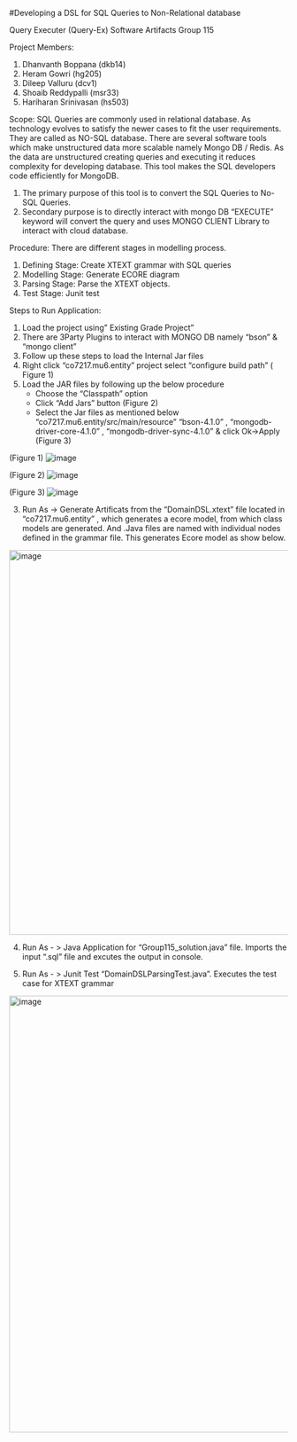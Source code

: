 #Developing a DSL for SQL Queries to Non-Relational database

Query Executer (Query-Ex)
Software Artifacts
Group 115



Project Members:
1. Dhanvanth Boppana (dkb14)
2. Heram Gowri (hg205)
3. Dileep Valluru (dcv1)
4. Shoaib Reddypalli (msr33)
5. Hariharan Srinivasan (hs503)










Scope: 
SQL Queries are commonly used in relational database. As technology evolves to satisfy the newer cases to fit the user requirements. They are called as NO-SQL database. There are several software tools which make unstructured data more scalable namely Mongo DB / Redis. As the data are unstructured creating queries and executing it reduces complexity for developing database.
This tool makes the SQL developers code efficiently for MongoDB. 
1. The primary purpose of this tool is to convert the SQL Queries to No-SQL Queries. 
2. Secondary purpose is to directly interact with mongo DB “EXECUTE” keyword will convert the query and uses MONGO CLIENT Library to interact with cloud database.

Procedure:
There are different stages in modelling process. 
1. Defining Stage: Create XTEXT grammar with SQL queries
2. Modelling Stage: Generate ECORE diagram
3. Parsing Stage: Parse the XTEXT objects.
4. Test Stage: Junit test

Steps to Run Application:
1. Load the project using” Existing Grade Project”
2. There are 3Party Plugins to interact with MONGO DB namely “bson” & “mongo client”
3. Follow up these steps to load the Internal Jar files 
4. Right click “co7217.mu6.entity” project select “configure build path” ( Figure 1)
5. Load the JAR files by following up the below procedure
      - Choose the “Classpath” option
      - Click “Add Jars” button (Figure 2)
      - Select the Jar files as mentioned below “co7217.mu6.entity/src/main/resource”
        “bson-4.1.0” , “mongodb-driver-core-4.1.0” , “mongodb-driver-sync-4.1.0” &
           click Ok->Apply   (Figure 3)

(Figure 1)
![image](https://user-images.githubusercontent.com/36292275/208297316-8add3799-3aee-4215-8fd9-cc946f52d3c0.png)

(Figure 2)
 ![image](https://user-images.githubusercontent.com/36292275/208297324-7c8e1359-2863-4441-902c-111d1a74c177.png)


(Figure 3) 
![image](https://user-images.githubusercontent.com/36292275/208297329-3c4e66bf-e1ff-4b35-a54e-f7da08538ad8.png)

3.  Run As -> Generate Artificats from the “DomainDSL.xtext” file located in “co7217.mu6.entity” , which generates a ecore model, from which class models are generated. And .Java files are named with individual nodes defined in the grammar file. 
This generates Ecore model as show below.
<img width="694" alt="image" src="https://user-images.githubusercontent.com/36292275/208297356-3794d646-1a9a-41b1-81e2-c4be31932312.png">

4. Run As - > Java Application for “Group115_solution.java” file. Imports the input “.sql” file and excutes the output in console.

5. Run As - > Junit Test “DomainDSLParsingTest.java”. Executes the test case for XTEXT grammar
<img width="788" alt="image" src="https://user-images.githubusercontent.com/36292275/208297389-c4c71dbd-d0b2-4061-b22c-edd787108ecc.png">
